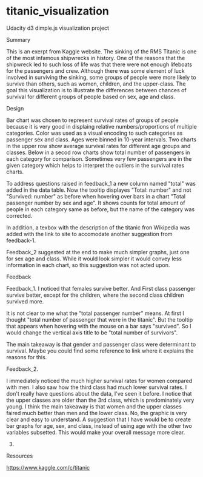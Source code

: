 # titanic_visualization
Udacity d3 dimple.js visualization project

Summary

This is an exerpt from Kaggle website.
The sinking of the RMS Titanic is one of the most infamous shipwrecks in history. 
One of the reasons that the shipwreck led to such loss of life was that there were not enough lifeboats for the passengers and crew. Although there was some element of luck involved in surviving the sinking, some groups of people were more likely to survive than others, such as women, children, and the upper-class.
The goal this visualization is to illustrate the differences between chances of survival for different groups of people based on sex, age and class.

Design

Bar chart was chosen to represent survival rates of groups of people because it is very good in displaing relative numbers/proportions of multiple categories. Color was used as a visual encoding to such categories as passenger sex and class. Ages were binned in 10-year intervals. Two charts in the upper row show average survival rates for different age groups and classes. Below in a secod row charts show total number of passengers in each category for comparison. Sometimes very few passengers are in the given category which helps to interpret the outliers in the survival rates charts.

To address questions raised in feedback_1 a new column named "total" was added in the data table. Now the tooltip displayes "Total: number" and not "Survived: number" as before when hovering over bars in a chart "Total passenger number by sex and age". It shows counts for total amount of people in each category same as before, but the name of the category was corrected.

In addition, a texbox with the description of the titanic fron Wikipedia was added with the link to site to accomodate another suggestion from feedback-1.

Feedback_2 suggested at the end to make much simpler graphs, just one for sex age and class. While it would look simpler it would convey less information in each chart, so this suggestion was not acted upon.

Feedback

Feedback_1. I noticed that females survive better. And First class passenger survive better, except for the children, where the second class children survived more.

It is not clear to me what the "total passenger number" means. At first I thought "total number of passenger that were in the titanic". But the tooltip that appears when hovering with the mouse on a bar says "survived". So I would change the vertical axis title to be "total number of survivors".

The main takeaway is that gender and passenger class were determinant to survival. Maybe you could find some reference to link where it explains the reasons for this.

Feedback_2.

I immediately noticed the much higher survival rates for women compared with men. I also saw how the third class had much lower survival rates.
I don't really have questions about the data, I've seen it before.
I notice that the upper classes are older than the 3rd class, which is predominately very young.
I think the main takeaway is that women and the upper classes faired much better than men and the lower class.
No, the graphic is very clear and easy to understand. 
A suggestion that I have would be to create bar graphs for age, sex, and class, instead of using age with the other two variables subsetted. This would make your overall message more clear.

3.

Resources

https://www.kaggle.com/c/titanic
